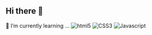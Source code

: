 ## Hi there 👋

<!--
**dayekimm0/dayekimm0** is a ✨ _special_ ✨ repository because its `README.md` (this file) appears on your GitHub profile.

Here are some ideas to get you started:

- 🔭 I’m currently working on ...
- 👯 I’m looking to collaborate on ...
- 🤔 I’m looking for help with ...
- 💬 Ask me about ...
- 📫 How to reach me: ...
- 😄 Pronouns: ...
- ⚡ Fun fact: ...
-->

🌱 I’m currently learning ...
<img alt="html5" src="https://img.shields.io/badge/html5-E34F26.svg?&style=flat-square&logo=HTML5&logoColor=white"/>
<img alt="CSS3" src="https://img.shields.io/badge/css3-1572B6.svg?&style=flat-square&logo=CSS3&logoColor=white"/>
<img alt="Javascript" src="https://img.shields.io/badge/JavaScript-F7DF1E.svg?&style=flat-square&logo=Javascript&logoColor=white"/>
